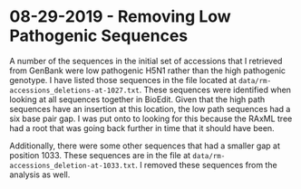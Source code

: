 # 08-29-2019 - Removing Low Pathogenic Sequences

A number of the sequences in the initial set of accessions that I retrieved from GenBank were low pathogenic H5N1 rather than the high pathogenic genotype. I have listed those sequences in the file located at `data/rm-accessions_deletions-at-1027.txt`. These sequences were identified when looking at all sequences together in BioEdit. Given that the high path sequences have an insertion at this location, the low path sequences had a six base pair gap. I was put onto to looking for this because the RAxML tree had a root that was going back further in time that it should have been. 

Additionally, there were some other sequences that had a smaller gap at position 1033. These sequences are in the file at `data/rm-accessions_deletion-at-1033.txt`. I removed these sequences from the analysis as well.
